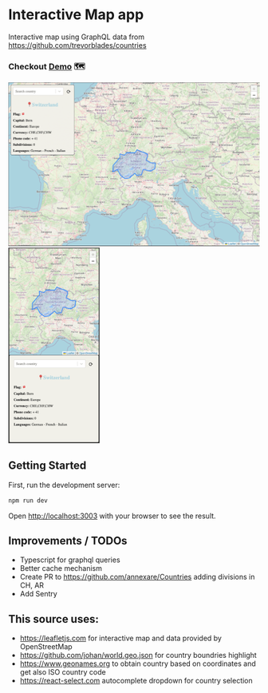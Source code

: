 # Interactive Map app

Interactive map using GraphQL data from https://github.com/trevorblades/countries

### Checkout [Demo](https://stefanoantonel.github.io/interactive-map/) 🗺

<p>
  <img src="https://raw.githubusercontent.com/stefanoantonel/interactive-map/main/public/desktop.png" alt="Preview map in desktop." width="600">
  <img src="https://raw.githubusercontent.com/stefanoantonel/interactive-map/main/public/mobile.png" alt="Preview map in mobile" width="183">
</p>

## Getting Started

First, run the development server:

```bash
npm run dev
```

Open [http://localhost:3003](http://localhost:3003) with your browser to see the result.

## Improvements / TODOs

- Typescript for graphql queries
- Better cache mechanism
- Create PR to https://github.com/annexare/Countries adding divisions in CH, AR
- Add Sentry

## This source uses:

- https://leafletjs.com for interactive map and data provided by OpenStreetMap
- https://github.com/johan/world.geo.json for country boundries highlight
- https://www.geonames.org to obtain country based on coordinates and get also ISO country code
- https://react-select.com autocomplete dropdown for country selection
